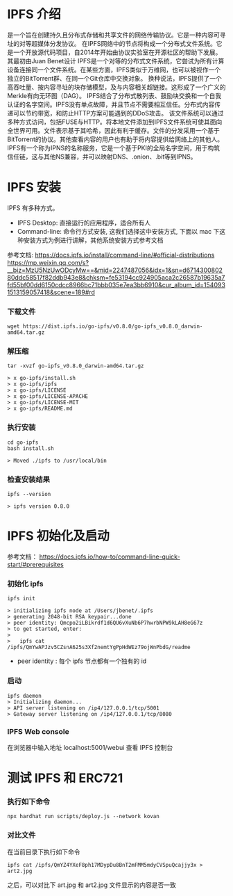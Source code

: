 # IPFS 介绍 
是一个旨在创建持久且分布式存储和共享文件的网络传输协议。它是一种内容可寻址的对等超媒体分发协议。
在IPFS网络中的节点将构成一个分布式文件系统。它是一个开放源代码项目，自2014年开始由协议实验室在开源社区的帮助下发展。其最初由Juan Benet设计
IPFS是一个对等的分布式文件系统，它尝试为所有计算设备连接同一个文件系统。在某些方面，IPFS类似于万维网，也可以被视作一个独立的BitTorrent群、在同一个Git仓库中交换对象。 换种说法，IPFS提供了一个高吞吐量、按内容寻址的块存储模型，及与内容相关超链接。这形成了一个广义的Merkle有向无环图（DAG）。
    IPFS结合了分布式散列表、鼓励块交换和一个自我认证的名字空间。IPFS没有单点故障，并且节点不需要相互信任。分布式内容传递可以节约带宽，和防止HTTP方案可能遇到的DDoS攻击。
该文件系统可以通过多种方式访问，包括FUSE与HTTP。将本地文件添加到IPFS文件系统可使其面向全世界可用。文件表示基于其哈希，因此有利于缓存。文件的分发采用一个基于BitTorrent的协议。其他查看内容的用户也有助于将内容提供给网络上的其他人。
IPFS有一个称为IPNS的名称服务，它是一个基于PKI的全局名字空间，用于构筑信任链，这与其他NS兼容，并可以映射DNS、.onion、.bit等到IPNS。

# IPFS 安装
  IPFS 有多种方式。
  - IPFS Desktop: 直接运行的应用程序，适合所有人
  - Command-line: 命令行方式安装, 这我们选择这中安装方式, 下面以 mac 下这种安装方式为例进行讲解，其他系统安装方式参考文档

参考文档: 
https://docs.ipfs.io/install/command-line/#official-distributions
https://mp.weixin.qq.com/s?__biz=MzU5NzUwODcyMw==&mid=2247487056&idx=1&sn=d671430080280ddc58517f82ddb943e8&chksm=fe53194cc924905aca2c26587b19635a7fd55bf00dd6150cdcc8966bc71bbb035e7ea3bb6910&cur_album_id=1540931513159057418&scene=189#rd

### 下载文件
```
wget https://dist.ipfs.io/go-ipfs/v0.8.0/go-ipfs_v0.8.0_darwin-amd64.tar.gz
```

### 解压缩
```angular2html
tar -xvzf go-ipfs_v0.8.0_darwin-amd64.tar.gz

> x go-ipfs/install.sh
> x go-ipfs/ipfs
> x go-ipfs/LICENSE
> x go-ipfs/LICENSE-APACHE
> x go-ipfs/LICENSE-MIT
> x go-ipfs/README.md
```

### 执行安装
```angular2html
cd go-ipfs
bash install.sh

> Moved ./ipfs to /usr/local/bin
```

### 检查安装结果
```angular2html
ipfs --version

> ipfs version 0.8.0
```

# IPFS 初始化及启动

参考文档： https://docs.ipfs.io/how-to/command-line-quick-start/#prerequisites

### 初始化 ipfs 
```angular2html
ipfs init

> initializing ipfs node at /Users/jbenet/.ipfs
> generating 2048-bit RSA keypair...done
> peer identity: Qmcpo2iLBikrdf1d6QU6vXuNb6P7hwrbNPW9kLAH8eG67z
> to get started, enter:
>
>   ipfs cat /ipfs/QmYwAPJzv5CZsnA625s3Xf2nemtYgPpHdWEz79ojWnPbdG/readme
```

- peer identity : 每个 ipfs 节点都有一个独有的 id

### 启动
```angular2html
ipfs daemon
> Initializing daemon...
> API server listening on /ip4/127.0.0.1/tcp/5001
> Gateway server listening on /ip4/127.0.0.1/tcp/8080
```

### IPFS Web console
在浏览器中输入地址 localhost:5001/webui 查看 IPFS 控制台

# 测试 IPFS 和 ERC721 
### 执行如下命令
```angular2html
npx hardhat run scripts/deploy.js --network kovan
```

### 对比文件
在当前目录下执行如下命令
```angular2html
ipfs cat /ipfs/QmYZ4YXeF8ph17MDypDu8BnT2mFMM5mdyCVSpuQcajjy3x > art2.jpg
```

之后，可以对比下 art.jpg 和 art2.jpg 文件显示的内容是否一致
